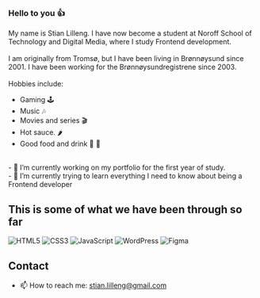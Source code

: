### Hello to you :thumbsup:

My name is Stian Lilleng. I have now become a student at Noroff School of Technology and Digital Media, where I study Frontend development.
<br>
<br>
I am originally from Tromsø, but I have been living in Brønnøysund since 2001. I have been working for the Brønnøysundregistrene since 2003.
<br>
<br>
Hobbies include:
-	Gaming :joystick:
-	Music :notes:
-	Movies and series :clapper:
-	Hot sauce. :hot_pepper:
-	Good food and drink :pizza: :beers:
<br>
- 🔭 I’m currently working on my portfolio for the first year of study.
<br>
- 🌱 I’m currently trying to learn everything I need to know about being a Frontend developer


## This is some of what we have been through so far

![HTML5](https://img.shields.io/badge/HTML5-E34F26.svg?style=for-the-badge&logo=HTML5&logoColor=white)
![CSS3](https://img.shields.io/badge/CSS3-1572B6.svg?style=for-the-badge&logo=CSS3&logoColor=white)
![JavaScript](https://img.shields.io/badge/JavaScript-F7DF1E.svg?style=for-the-badge&logo=JavaScript&logoColor=black)
![WordPress](https://img.shields.io/badge/WordPress-21759B.svg?style=for-the-badge&logo=WordPress&logoColor=white)
![Figma](https://img.shields.io/badge/Figma-F24E1E.svg?style=for-the-badge&logo=Figma&logoColor=white)

## Contact

- 📫 How to reach me: stian.lilleng@gmail.com
<!--
**StianL82/StianL82** is a ✨ _special_ ✨ repository because its `README.md` (this file) appears on your GitHub profile.

Here are some ideas to get you started:

- 🔭 I’m currently working on ...
- 🌱 I’m currently learning ...
- 👯 I’m looking to collaborate on ...
- 🤔 I’m looking for help with ...
- 💬 Ask me about ...
- 📫 How to reach me: ...
- 😄 Pronouns: ...
- ⚡ Fun fact: ...
-->
